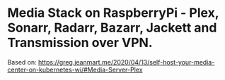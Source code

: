 # Media Stack on RaspberryPi - Plex, Sonarr, Radarr, Bazarr, Jackett and Transmission over VPN.

Based on: https://greg.jeanmart.me/2020/04/13/self-host-your-media-center-on-kubernetes-wi/#Media-Server-Plex